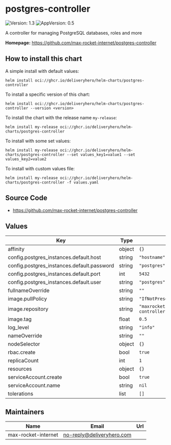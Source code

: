 # postgres-controller

![Version: 1.3](https://img.shields.io/badge/Version-1.3-informational?style=flat-square) ![AppVersion: 0.5](https://img.shields.io/badge/AppVersion-0.5-informational?style=flat-square)

A controller for managing PostgreSQL databases, roles and more

**Homepage:** <https://github.com/max-rocket-internet/postgres-controller>

## How to install this chart

A simple install with default values:

```console
helm install oci://ghcr.io/deliveryhero/helm-charts/postgres-controller
```

To install a specific version of this chart:

```console
helm install oci://ghcr.io/deliveryhero/helm-charts/postgres-controller --version <version>
```

To install the chart with the release name `my-release`:

```console
helm install my-release oci://ghcr.io/deliveryhero/helm-charts/postgres-controller
```

To install with some set values:

```console
helm install my-release oci://ghcr.io/deliveryhero/helm-charts/postgres-controller --set values_key1=value1 --set values_key2=value2
```

To install with custom values file:

```console
helm install my-release oci://ghcr.io/deliveryhero/helm-charts/postgres-controller -f values.yaml
```

## Source Code

* <https://github.com/max-rocket-internet/postgres-controller>

## Values

| Key | Type | Default | Description |
|-----|------|---------|-------------|
| affinity | object | `{}` |  |
| config.postgres_instances.default.host | string | `"hostname"` |  |
| config.postgres_instances.default.password | string | `"postgres"` |  |
| config.postgres_instances.default.port | int | `5432` |  |
| config.postgres_instances.default.user | string | `"postgres"` |  |
| fullnameOverride | string | `""` |  |
| image.pullPolicy | string | `"IfNotPresent"` |  |
| image.repository | string | `"maxrocketinternet/postgres-controller"` |  |
| image.tag | float | `0.5` |  |
| log_level | string | `"info"` |  |
| nameOverride | string | `""` |  |
| nodeSelector | object | `{}` |  |
| rbac.create | bool | `true` |  |
| replicaCount | int | `1` |  |
| resources | object | `{}` |  |
| serviceAccount.create | bool | `true` |  |
| serviceAccount.name | string | `nil` |  |
| tolerations | list | `[]` |  |

## Maintainers

| Name | Email | Url |
| ---- | ------ | --- |
| max-rocket-internet | <no-reply@deliveryhero.com> |  |

